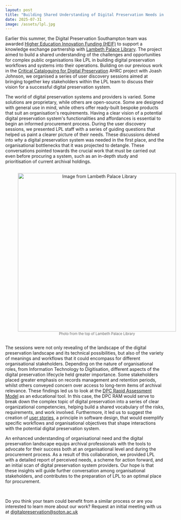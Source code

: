 ```yaml
---
layout: post
title: "Building Shared Understanding of Digital Preservation Needs in Lambeth Palace Library"
date: 2025-07-31
image: /assets/lpl.jpg
---
```



Earlier this summer, the Digital Preservation Southampton team was awarded [Higher Education Innovation Funding (HEIF)](https://www.ukri.org/what-we-do/browse-our-areas-of-investment-and-support/higher-education-innovation-fund/) to support a knowledge exchange partnership with [Lambeth Palace Library](https://www.lambethpalacelibrary.info/). The project aimed to build a shared understanding of the challenges and opportunities for complex public organisations like LPL in building digital preservation workflows and systems into their operations. Building on our previous work in the [Critical Cataloguing for Digital Preservation](https://critcatdigipres.github.io/) AHRC project with Joash Johnson, we organised a series of user discovery sessions aimed at bringing together key stakeholders within the LPL team to discuss their vision for a successful digital preservation system.

The world of digital preservation systems and providers is varied. Some solutions are proprietary, while others are open-source. Some are designed with general use in mind, while others offer ready-built bespoke products that suit an organisation's requirements. Having a clear vision of a potential digital preservation system's functionalities and affordances is essential to begin an informed procurement process. During the user discovery sessions, we presented LPL staff with a series of guiding questions that helped us paint a clearer picture of their needs. These discussions delved into _why_ a digital preservation system was needed in the first place, and the organisational bottlenecks that it was projected to detangle. These conversations pointed towards the crucial work that must be carried out even before procuring a system, such as an in-depth study and prioritisation of current archival holdings.

<figure style="display: inline-block; text-align: center;">
  <img src="https://github.com/Southampton-Digital-Humanities/dps-blog/blob/main/assets/lpl.png?raw=true" alt="Image from Lambeth Palace Library" width="500" />
  <figcaption style="font-size: 0.8em; color: #666;">Photo from the top of Lambeth Palace Library</figcaption>
</figure>

The sessions were not only revealing of the landscape of the digital preservation landscape and its technical possibilities, but also of the variety of meanings and workflows that it could encompass for different organisational stakeholders. Depending on the nature of organisational roles, from Information Technology to Digitisation, different aspects of the digital preservation lifecycle held greater importance. Some stakeholders placed greater emphasis on records management and retention periods, whilst others conveyed concern over access to long-term items of archival relevance. These findings led us to look at the [DPC Rapid Assessment Model](https://www.dpconline.org/digipres/implement-digipres/dpc-ram) as an educational tool. In this case, the DPC RAM would serve to break down the complex topic of digital preservation into a series of clear organizational competencies, helping build a shared vocabulary of the risks, requirements, and work involved. Furthermore, it led us to suggest the creation of [user stories](https://en.wikipedia.org/wiki/User_story), a principle in software design, that would exemplify specific workflows and organisational objectives that shape interactions with the potential digital preservation system. 

An enhanced understanding of organisational need and the digital preservation landscape equips archival professionals with the tools to advocate for their success both at an organisational level and during the procurement process. As a result of this collaboration, we provided LPL with a detailed report of perceived needs, a scheme for action forward, and an initial scan of digital preservation system providers. Our hope is that these insights will guide further conversation among organisational stakeholders, and contributes to the preparation of LPL to an optimal place for procurement. 

<br />

Do you think your team could benefit from a similar process or are you interested to learn more about our work? Request an initial meeting with us at [digitalpreservation@soton.ac.uk](mailto:digitalpreservation@soton.ac.uk)
